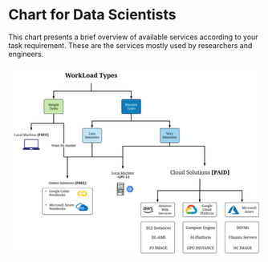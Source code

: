 # Chart for Data Scientists

This chart presents a brief overview of available services according to your task requirement. These are the services mostly used by researchers and engineers.

![Alt text](https://raw.githubusercontent.com/m3sibti/python_snippets/master/DataScience/files/diagramCloudInfo.svg)
